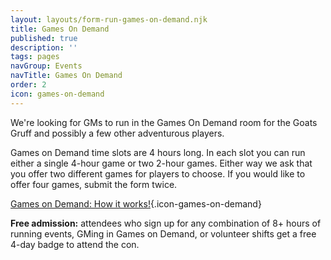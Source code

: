 ```yaml
---
layout: layouts/form-run-games-on-demand.njk
title: Games On Demand
published: true
description: ''
tags: pages
navGroup: Events
navTitle: Games On Demand
order: 2
icon: games-on-demand
---
```

We're looking for GMs to run in the Games On Demand room for the Goats Gruff and possibly a few other adventurous players.

Games on Demand time slots are 4 hours long. In each slot you can run either a single 4-hour game or two 2-hour games. Either way we ask that you offer two different games for players to choose. If you would like to offer four games, submit the form twice.

[Games on Demand: How it works!](/games-on-demand-how-it-works){.icon-games-on-demand}

**Free admission:** attendees who sign up for any combination of 8+ hours of running events, GMing in Games on Demand, or volunteer shifts get a free 4-day badge to attend the con.